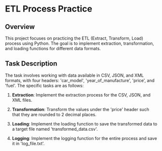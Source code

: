 # ETL Process Practice

## Overview

This project focuses on practicing the ETL (Extract, Transform, Load) process using Python. The goal is to implement extraction, transformation, and loading functions for different data formats.

## Task Description

The task involves working with data available in CSV, JSON, and XML formats, with four headers: 'car_model', 'year_of_manufacture', 'price', and 'fuel'. The specific tasks are as follows:

1. **Extraction**: Implement the extraction process for the CSV, JSON, and XML files.

2. **Transformation**: Transform the values under the 'price' header such that they are rounded to 2 decimal places.

3. **Loading**: Implement the loading function to save the transformed data to a target file named 'transformed_data.csv'.

4. **Logging**: Implement the logging function for the entire process and save it in 'log_file.txt'.
